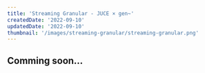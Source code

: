 ```yaml
---
title: 'Streaming Granular - JUCE × gen~'
createdDate: '2022-09-10'
updatedDate: '2022-09-10'
thumbnail: '/images/streaming-granular/streaming-granular.png'
---
```


## Comming soon...
